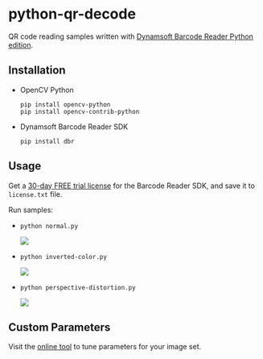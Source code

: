 # python-qr-decode
QR code reading samples written with [Dynamsoft Barcode Reader Python edition](https://www.dynamsoft.com/barcode-reader/programming/python/user-guide.html?ver=latest).

## Installation
- OpenCV Python
    
  ```
  pip install opencv-python
  pip install opencv-contrib-python
  ```

- Dynamsoft Barcode Reader SDK
    
    ```
    pip install dbr
    ```

## Usage
Get a [30-day FREE trial license](https://www.dynamsoft.com/customer/license/trialLicense?product=dbr) for the Barcode Reader SDK, and save it to `license.txt` file.

Run samples:
- `python normal.py`
   
    ![](https://www.dynamsoft.com/codepool/img/2021/09/qr-color-image-recognition.png)
   
- `python inverted-color.py`

    
    ![](https://www.dynamsoft.com/codepool/img/2021/09/inverted-qr-speed.jpg)

- `python perspective-distortion.py`
    
    ![](https://www.dynamsoft.com/codepool/img/2021/09/qr-perspective-template-decoding.jpg)





## Custom Parameters
Visit the [online tool](https://demo.dynamsoft.com/barcode-reader/) to tune parameters for your image set. 

